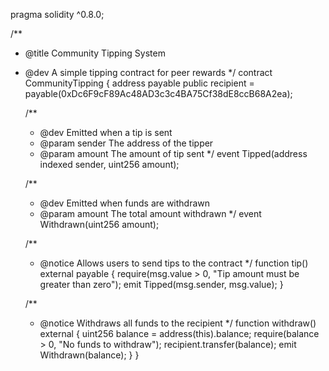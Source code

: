 pragma solidity ^0.8.0;

/**
 * @title Community Tipping System
 * @dev A simple tipping contract for peer rewards
 */
contract CommunityTipping {
    address payable public recipient = payable(0xDc6F9cF89Ac48AD3c3c4BA75Cf38dE8ccB68A2ea);

    /**
     * @dev Emitted when a tip is sent
     * @param sender The address of the tipper
     * @param amount The amount of tip sent
     */
    event Tipped(address indexed sender, uint256 amount);

    /**
     * @dev Emitted when funds are withdrawn
     * @param amount The total amount withdrawn
     */
    event Withdrawn(uint256 amount);

    /**
     * @notice Allows users to send tips to the contract
     */
    function tip() external payable {
        require(msg.value > 0, "Tip amount must be greater than zero");
        emit Tipped(msg.sender, msg.value);
    }

    /**
     * @notice Withdraws all funds to the recipient
     */
    function withdraw() external {
        uint256 balance = address(this).balance;
        require(balance > 0, "No funds to withdraw");
        recipient.transfer(balance);
        emit Withdrawn(balance);
    }
}
